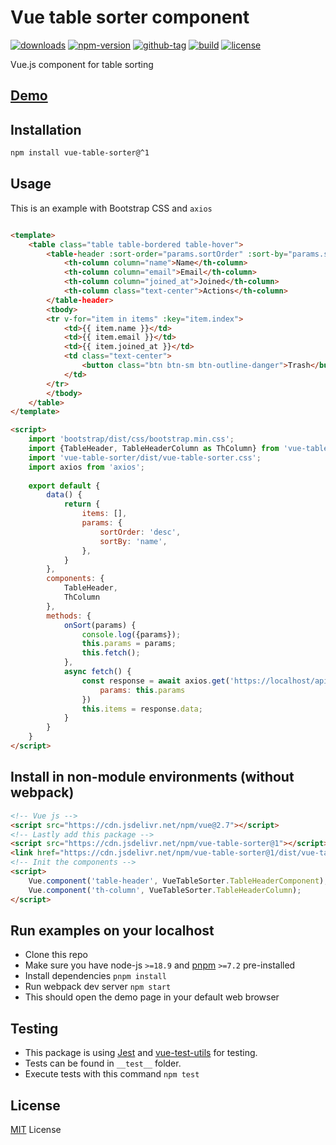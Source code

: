 # Vue table sorter component

[![downloads](https://badgen.net/npm/dt/vue-table-sorter)](https://npm-stat.com/charts.html?package=vue-table-sorter&from=2022-01-01)
[![npm-version](https://badgen.net/npm/v/vue-table-sorter)](https://www.npmjs.com/package/vue-table-sorter)
[![github-tag](https://badgen.net/github/tag/ankurk91/vue-table-sorter)](https://github.com/ankurk91/vue-table-sorter/)
[![build](https://github.com/ankurk91/vue-table-sorter/workflows/build/badge.svg)](https://github.com/ankurk91/vue-table-sorter/actions)
[![license](https://badgen.net/github/license/ankurk91/vue-table-sorter)](https://yarnpkg.com/en/package/vue-table-sorter)

Vue.js component for table sorting

## [Demo](https://ankurk91.github.io/vue-table-sorter/)

## Installation

```bash
npm install vue-table-sorter@^1 
```

## Usage

This is an example with Bootstrap CSS and `axios`

```html

<template>
    <table class="table table-bordered table-hover">
        <table-header :sort-order="params.sortOrder" :sort-by="params.sortBy" @sort="onSort">
            <th-column column="name">Name</th-column>
            <th-column column="email">Email</th-column>
            <th-column column="joined_at">Joined</th-column>
            <th-column class="text-center">Actions</th-column>
        </table-header>
        <tbody>
        <tr v-for="item in items" :key="item.index">
            <td>{{ item.name }}</td>
            <td>{{ item.email }}</td>
            <td>{{ item.joined_at }}</td>
            <td class="text-center">
                <button class="btn btn-sm btn-outline-danger">Trash</button>
            </td>
        </tr>
        </tbody>
    </table>
</template>

<script>
    import 'bootstrap/dist/css/bootstrap.min.css';
    import {TableHeader, TableHeaderColumn as ThColumn} from 'vue-table-sorter';
    import 'vue-table-sorter/dist/vue-table-sorter.css';
    import axios from 'axios';
    
    export default {
        data() {
            return {
                items: [],
                params: {
                    sortOrder: 'desc',
                    sortBy: 'name',
                },
            }
        },
        components: {
            TableHeader,
            ThColumn
        },
        methods: {
            onSort(params) {
                console.log({params});
                this.params = params;
                this.fetch();
            },
            async fetch() {
                const response = await axios.get('https://localhost/api/items', {
                    params: this.params
                })
                this.items = response.data;
            }
        }
    }
</script>
```

## Install in non-module environments (without webpack)

```html
<!-- Vue js -->
<script src="https://cdn.jsdelivr.net/npm/vue@2.7"></script>
<!-- Lastly add this package -->
<script src="https://cdn.jsdelivr.net/npm/vue-table-sorter@1"></script>
<link href="https://cdn.jsdelivr.net/npm/vue-table-sorter@1/dist/vue-table-sorter.css" rel="stylesheet">
<!-- Init the components -->
<script>
    Vue.component('table-header', VueTableSorter.TableHeaderComponent);
    Vue.component('th-column', VueTableSorter.TableHeaderColumn);
</script>
```

## Run examples on your localhost

* Clone this repo
* Make sure you have node-js `>=18.9` and [pnpm](https://pnpm.io/) `>=7.2` pre-installed
* Install dependencies `pnpm install`
* Run webpack dev server `npm start`
* This should open the demo page in your default web browser

## Testing

* This package is using [Jest](https://github.com/facebook/jest)
  and [vue-test-utils](https://github.com/vuejs/vue-test-utils) for testing.
* Tests can be found in `__test__` folder.
* Execute tests with this command `npm test`

## License

[MIT](LICENSE.txt) License
